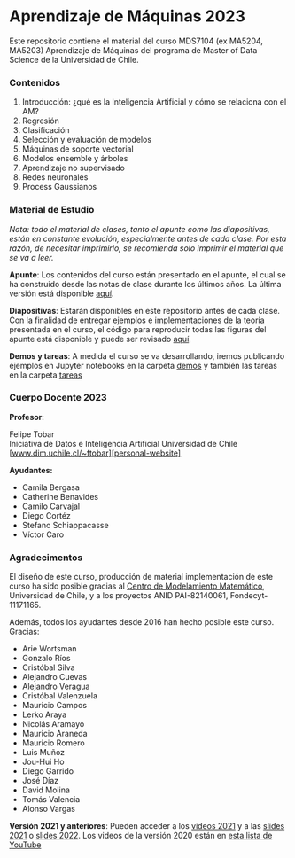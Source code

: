 # Aprendizaje de Máquinas 2023

Este repositorio contiene el material del curso MDS7104 (ex MA5204, MA5203) Aprendizaje de Máquinas del programa de Master of Data Science de la Universidad de Chile.

### Contenidos
1. Introducción: ¿qué es la Inteligencia Artificial y cómo se relaciona con el AM?
2. Regresión
3. Clasificación
4. Selección y evaluación de modelos
5. Máquinas de soporte vectorial
6. Modelos ensemble y árboles
7. Aprendizaje no supervisado
8. Redes neuronales
9. Process Gaussianos

### Material de Estudio

*Nota: todo el material de clases, tanto el apunte como las diapositivas, están en constante evolución, especialmente antes de cada clase. Por esta razón, de necesitar imprimirlo, se recomienda solo imprimir el material que se va a leer.* 

**Apunte**: Los contenidos del curso están presentado en el apunte, el cual se ha construido desde las notas de clase durante los últimos años. La última versión está disponible [aquí][link-apunte]. 

**Diapositivas**: Estarán disponibles en este repositorio antes de cada clase. Con la finalidad de entregar ejemplos e implementaciones de la teoría presentada en el curso, el código para reproducir todas las figuras del apunte está disponible y puede ser revisado [aquí][slides-2023].





**Demos y tareas**: A medida el curso se va desarrollando, iremos publicando ejemplos en Jupyter notebooks en la carpeta [demos][demos-JN] y también las tareas en la carpeta [tareas][tareas-f]

### Cuerpo Docente 2023

**Profesor**:  

Felipe Tobar  
Iniciativa de Datos e Inteligencia Artificial
Universidad de Chile  
[www.dim.uchile.cl/~ftobar][personal-website]  

**Ayudantes:** 

- Camila Bergasa
- Catherine Benavides
- Camilo Carvajal
- Diego Cortéz
- Stefano Schiappacasse
- Víctor Caro

### Agradecimentos
El diseño de este curso, producción de material implementación de este curso ha sido posible gracias al [Centro de Modelamiento Matemático][CMM-link], Universidad de Chile, y a los proyectos ANID PAI-82140061, Fondecyt-11171165.  

Además, todos los ayudantes desde 2016 han hecho posible este curso. Gracias:

- Arie Wortsman
- Gonzalo Ríos
- Cristóbal Silva
- Alejandro Cuevas 
- Alejandro Veragua
- Cristóbal Valenzuela
- Mauricio Campos
- Lerko Araya
- Nicolás Aramayo
- Mauricio Araneda
- Mauricio Romero
- Luis Muñoz
- Jou-Hui Ho
- Diego Garrido
- José Díaz
- David Molina
- Tomás Valencia
- Alonso Vargas


**Versión 2021 y anteriores**: Pueden acceder a los [videos 2021][youtube-2021] y a las [slides 2021][slides-2021] o [slides 2022][slides-2022]. Los videos de la versión 2020 están en [esta lista de YouTube][youtube-2020]


[link-apunte]: https://github.com/GAMES-UChile/Curso-Aprendizaje-de-Maquinas/blob/master/notas_de_clase.pdf
[link-notebook]: https://github.com/GAMES-UChile/Curso-Aprendizaje-de-Maquinas/blob/master/img/iguras%202.ipynb
[personal-website]: http://www.dim.uchile.cl/~ftobar/
[otras-p]: https://github.com/GAMES-UChile/Curso-Aprendizaje-de-Maquinas/tree/master/otras%20presentaciones
[demos-JN]: https://github.com/GAMES-UChile/Curso-Aprendizaje-de-Maquinas/tree/master/demos
[tareas-f]: https://github.com/GAMES-UChile/Curso-Aprendizaje-de-Maquinas/tree/master/tareas
[youtube-2020]: https://youtube.com/playlist?list=PLFX0Z9rxM84Dq9klOIdE3OCfIx6QqatR8
[youtube-2021]: https://youtube.com/playlist?list=PLFX0Z9rxM84C0KhynBxdsROl8UERMUZBV
[CMM-link]: https://www.cmm.uchile.cl/

[slides-2021]: https://github.com/GAMES-UChile/Curso-Aprendizaje-de-Maquinas/blob/master/diapositivas/2021/
[slides-2022]: https://github.com/GAMES-UChile/Curso-Aprendizaje-de-Maquinas/blob/master/diapositivas/2022/
[slides-2023]: https://github.com/GAMES-UChile/Curso-Aprendizaje-de-Maquinas/blob/master/diapositivas/2023/

